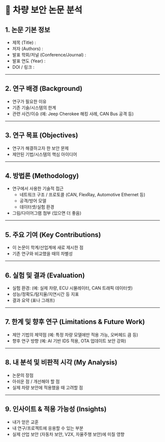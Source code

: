 # 🚗 차량 보안 논문 분석

## 1. 논문 기본 정보
- 제목 (Title) :
- 저자 (Authors) :
- 발표 학회/저널 (Conference/Journal) :
- 발표 연도 (Year) :
- DOI / 링크 :

---

## 2. 연구 배경 (Background)
- 연구가 필요한 이유
- 기존 기술/시스템의 한계
- 관련 사건/이슈 (예: Jeep Cherokee 해킹 사례, CAN Bus 공격 등)

---

## 3. 연구 목표 (Objectives)
- 연구가 해결하고자 한 보안 문제
- 제안된 기법/시스템의 핵심 아이디어

---

## 4. 방법론 (Methodology)
- 연구에서 사용한 기술적 접근
  - 네트워크 구조 / 프로토콜 (CAN, FlexRay, Automotive Ethernet 등)
  - 공격/방어 모델
  - 데이터셋/실험 환경
- 그림/다이어그램 첨부 (있으면 더 좋음)

---

## 5. 주요 기여 (Key Contributions)
- 이 논문이 학계/산업계에 새로 제시한 점
- 기존 연구와 비교했을 때의 차별성

---

## 6. 실험 및 결과 (Evaluation)
- 실험 환경: (예: 실제 차량, ECU 시뮬레이터, CAN 트래픽 데이터셋)
- 성능/정확도/탐지율/지연시간 등 지표
- 결과 요약 (표나 그래프)

---

## 7. 한계 및 향후 연구 (Limitations & Future Work)
- 제안 기법의 제약점 (예: 특정 차량 모델에만 적용 가능, 오버헤드 큼 등)
- 향후 연구 방향 (예: AI 기반 IDS 적용, OTA 업데이트 보안 강화)

---

## 8. 내 분석 및 비판적 시각 (My Analysis)
- 논문의 장점
- 아쉬운 점 / 개선해야 할 점
- 실제 차량 보안에 적용했을 때 고려할 점

---

## 9. 인사이트 & 적용 가능성 (Insights)
- 내가 얻은 교훈
- 내 연구/프로젝트에 응용할 수 있는 부분
- 실제 산업 보안 (자동차 보안, V2X, 자율주행 보안)에 미칠 영향
